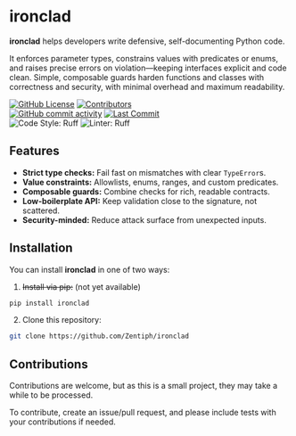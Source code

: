 # ironclad
**ironclad** helps developers write defensive, self-documenting Python code.

It enforces parameter types, constrains values with predicates or enums,
and raises precise errors on violation—keeping interfaces explicit and code clean.
Simple, composable guards harden functions and classes with correctness and security,
with minimal overhead and maximum readability.

[![GitHub License](https://img.shields.io/github/license/zentiph/ironclad?style=flat-square&labelColor=0f0f0f)](https://github.com/Zentiph/ironclad/blob/main/LICENSE.md)
[![Contributors](https://img.shields.io/github/contributors/zentiph/ironclad?style=flat-square&labelColor=0f0f0f)](../../graphs/contributors)
<br/>
[![GitHub commit activity](https://img.shields.io/github/commit-activity/t/zentiph/ironclad?style=flat-square&labelColor=0f0f0f)](https://github.com/zentiph/ironclad/commits/main)
[![Last Commit](https://img.shields.io/github/last-commit/zentiph/ironclad?style=flat-square&labelColor=0f0f0f)](https://github.com/zentiph/ironclad/commits/main)
<br/>
![Code Style: Ruff](https://img.shields.io/badge/code%20style-Ruff-d7ff64?style=flat-square&labelColor=0f0f0f)
![Linter: Ruff](https://img.shields.io/badge/linter-Ruff-d7ff64?style=flat-square&labelColor=0f0f0f)

## Features
* **Strict type checks:** Fail fast on mismatches with clear `TypeError`s.
* **Value constraints:** Allowlists, enums, ranges, and custom predicates.
* **Composable guards:** Combine checks for rich, readable contracts.
* **Low-boilerplate API:** Keep validation close to the signature, not scattered.
* **Security-minded:** Reduce attack surface from unexpected inputs.

## Installation
You can install **ironclad** in one of two ways:
1. ~~Install via pip:~~ (not yet available)
```bash
pip install ironclad
```
2. Clone this repository:
```bash
git clone https://github.com/Zentiph/ironclad
```
## Contributions
Contributions are welcome, but as this is a small project, they may take a while to be processed.

To contribute, create an issue/pull request, and please include tests with your contributions if needed.
